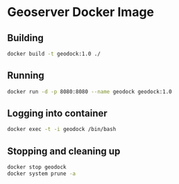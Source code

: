 # Geoserver Docker Image

## Building 
```bash
docker build -t geodock:1.0 ./
```

## Running
```bash
docker run -d -p 8080:8080 --name geodock geodock:1.0
```

## Logging into container
```bash
docker exec -t -i geodock /bin/bash
```

## Stopping and cleaning up
```bash
docker stop geodock
docker system prune -a
```
